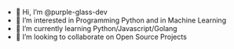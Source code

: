 - 👋 Hi, I’m @purple-glass-dev
- 👀 I’m interested in Programming Python and in Machine Learning
- 🌱 I’m currently learning Python/Javascript/Golang
- 💞️ I’m looking to collaborate on Open Source Projects


<!---
purple-glass-dev/purple-glass-dev is a ✨ special ✨ repository because its `README.md` (this file) appears on your GitHub profile.
You can click the Preview link to take a look at your changes.
--->
